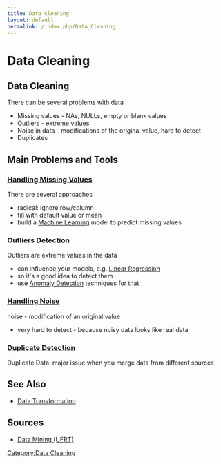 ```yaml
---
title: Data Cleaning
layout: default
permalink: /index.php/Data_Cleaning
---
```


# Data Cleaning

## Data Cleaning
There can be several problems with data 
- Missing values - NAs, NULLs, empty or blank values
- Outliers - extreme values
- Noise in data - modifications of the original value, hard to detect
- Duplicates 


## Main Problems and Tools
### [Handling Missing Values](Handling_Missing_Values)
There are several approaches
- radical: ignore row/column
- fill with default value or mean 
- build a [Machine Learning](Machine_Learning) model to predict missing values


### Outliers Detection
Outliers are extreme values in the data
- can influence your models, e.g. [Linear Regression](Linear_Regression)
- so it's a good idea to detect them
- use [Anomaly Detection](Anomaly_Detection) techniques for that


### [Handling Noise](Noise_Handling_(Data_Mining))
noise - modification of an original value
- very hard to detect - because noisy data looks like real data


### [Duplicate Detection](Duplicate_Detection)
Duplicate Data: major issue when you merge data from different sources


## See Also
- [Data Transformation](Data_Transformation)

## Sources
- [Data Mining (UFRT)](Data_Mining_(UFRT))

[Category:Data Cleaning](Category_Data_Cleaning)